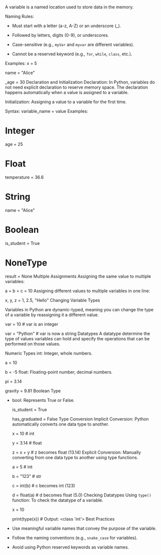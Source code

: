 A variable is a named location used to store data in the memory.

Naming Rules:
  - Must start with a letter (a-z, A-Z) or an underscore (_).

  - Followed by letters, digits (0-9), or underscores.

  - Case-sensitive (e.g., `myVar` and `myvar` are different variables).

  - Cannot be a reserved keyword (e.g., `for`, `while`, `class`, etc.).

Examples:
  x = 5

  name = "Alice"

  _age = 30
Declaration and Initialization
Declaration: In Python, variables do not need explicit declaration to reserve memory space. The declaration happens automatically when a value is assigned to a variable.

Initialization: Assigning a value to a variable for the first time.

Syntax:
  variable_name = value
Examples:
  # Integer

  age = 25

  # Float

  temperature = 36.6

  # String

  name = "Alice"

  # Boolean

  is_student = True

  # NoneType

  result = None
Multiple Assignments
Assigning the same value to multiple variables:

  a = b = c = 10
Assigning different values to multiple variables in one line:

  x, y, z = 1, 2.5, "Hello"
Changing Variable Types

Variables in Python are dynamic-typed, meaning you can change the type of a variable by reassigning it a different value.

  var = 10   # var is an integer

  var = "Python"  # var is now a string
Datatypes
A datatype determine the type of values variables can hold and specify the operations that can be performed on those values.

Numeric Types
int: Integer, whole numbers.

  a = 10

  b = -5
float: Floating-point number, decimal numbers.

  pi = 3.14

  gravity = 9.81
Boolean Type
- bool: Represents True or False.

  is_student = True

  has_graduated = False
Type Conversion
Implicit Conversion: Python automatically converts one data type to another.

  x = 10   # int

  y = 3.14 # float

  z = x + y  # z becomes float (13.14)
Explicit Conversion: Manually converting from one data type to another using type functions.

  a = 5    # int

  b = "123" # str

  c = int(b)  # c becomes int (123)

  d = float(a)  # d becomes float (5.0)
Checking Datatypes
Using `type()` function: To check the datatype of a variable.

  x = 10

  print(type(x))  # Output: <class 'int'>
Best Practices
- Use meaningful variable names that convey the purpose of the variable.

- Follow the naming conventions (e.g., `snake_case` for variables).

- Avoid using Python reserved keywords as variable names.